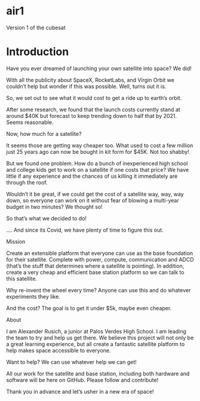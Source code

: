 # air1
Version 1 of the cubesat

<h1>Introduction </h1>

Have you ever dreamed of launching your own satellite into space?  We did!

With all the publicity about SpaceX, RocketLabs, and Virgin Orbit we couldn’t help but wonder if this was possible.  Well, turns out it is.

So, we set out to see what it would cost to get a ride up to earth’s orbit.

After some research, we found that the launch costs currently stand at around $40K but forecast to keep trending down to half that by 2021.  Seems reasonable.

Now, how much for a satellite?

It seems those are getting way cheaper too.  What used to cost a few million just 25 years ago can now be bought in kit form for $45K.   Not too shabby!

But we found one problem.   How do a bunch of inexperienced high school and college kids get to work on a satellite if one costs that price?   We have little if any experience and the chances of us killing it immediately are through the roof.

Wouldn’t it be great, if we could get the cost of a satellite way, way, way down, so everyone can work on it without fear of blowing a multi-year budget in two minutes?   We thought so!

So that’s what we decided to do!   


…. And since its Covid, we have plenty of time to figure this out.


Mission

Create an extensible platform that everyone can use as the base foundation for their satellite.
Complete with power, compute, communication and ADCD (that’s the stuff that determines where a satellite is pointing).   In addition, create a very cheap and efficient base station platform so we can talk to this satellite.

Why re-invent the wheel every time?  Anyone can use this and do whatever experiments they like.

And the cost?  The goal is to get it under $5k, maybe even cheaper.



About

I am Alexander Rusich, a junior at Palos Verdes High School. I am leading the team to try and help us get there.   We believe this project will not only be a great learning experience, but all create a fantastic satellite platform to help makes space accessible to everyone.

Want to help?   We can use whatever help we can get!

All our work for the satellite and base station, including both hardware and software will be here on GitHub.   Please follow and contribute!  

Thank you in advance and let’s usher in a new era of space!





